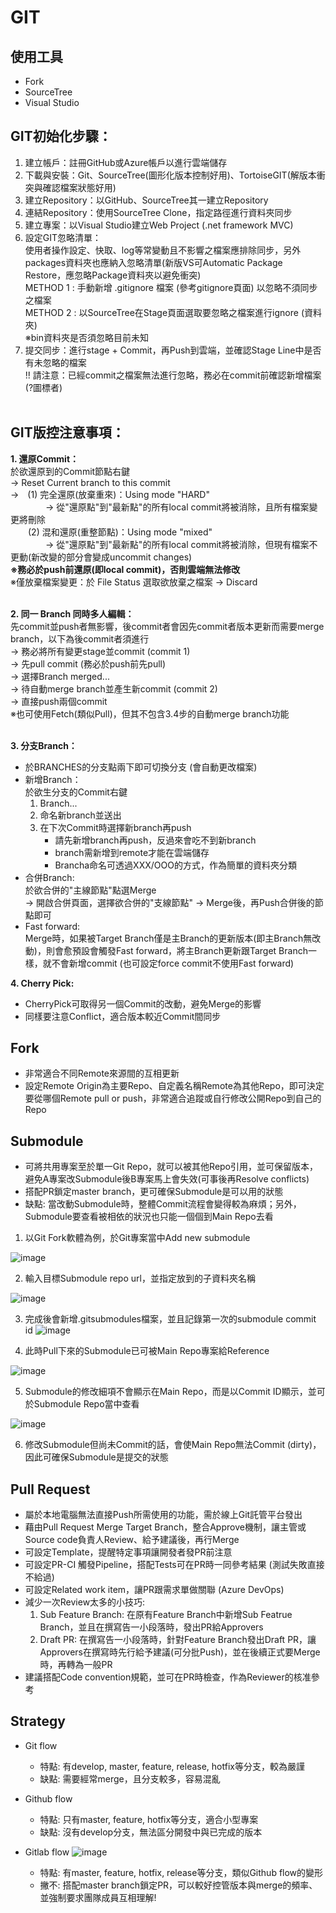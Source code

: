 # GIT

## 使用工具

* Fork
* SourceTree
* Visual Studio

## **GIT初始化步驟：** </br>

1. 建立帳戶：註冊GitHub或Azure帳戶以進行雲端儲存</br>
2. 下載與安裝：Git、SourceTree(圖形化版本控制好用)、TortoiseGIT(解版本衝突與確認檔案狀態好用)</br>
3. 建立Repository：以GitHub、SourceTree其一建立Repository</br>
4. 連結Repository：使用SourceTree Clone，指定路徑進行資料夾同步</br>
5. 建立專案：以Visual Studio建立Web Project (.net framework MVC)</br>
6. 設定GIT忽略清單：</br>
   使用者操作設定、快取、log等常變動且不影響之檔案應排除同步，另外packages資料夾也應納入忽略清單(新版VS可Automatic Package Restore，應忽略Package資料夾以避免衝突) </br>
    METHOD 1 : 手動新增 .gitignore 檔案 (參考gitignore頁面) 以忽略不須同步之檔案 </br>
    METHOD 2 : 以SourceTree在Stage頁面選取要忽略之檔案進行ignore (資料夾) </br>
    ※bin資料夾是否須忽略目前未知 </br>
7. 提交同步：進行stage + Commit，再Push到雲端，並確認Stage Line中是否有未忽略的檔案 </br>
!! 請注意：已經commit之檔案無法進行忽略，務必在commit前確認新增檔案(?圖標者) </br></br>

## **GIT版控注意事項：** </br>

**1. 還原Commit：** </br>
   於欲還原到的Commit節點右鍵 </br>
   -> Reset Current branch to this commit </br>
   ->　(1) 完全還原(放棄重來)：Using mode "HARD" </br>
   　　　　-> 從"還原點"到"最新點"的所有local commit將被消除，且所有檔案變更將刪除 </br>
   　　(2) 混和還原(重整節點)：Using mode "mixed"  </br>
   　　　　-> 從"還原點"到"最新點"的所有local commit將被消除，但現有檔案不更動(新改變的部分會變成uncommit changes) </br>
  **※務必於push前還原(即local commit)，否則雲端無法修改** </br>
  ※僅放棄檔案變更：於 File Status 選取欲放棄之檔案 -> Discard </br></br>

**2. 同一 Branch 同時多人編輯：** </br>
   先commit並push者無影響，後commit者會因先commit者版本更新而需要merge branch，以下為後commit者須進行 </br>
   -> 務必將所有變更stage並commit (commit 1) </br>
   -> 先pull commit (務必於push前先pull) </br>
   -> 選擇Branch merged... </br>
   -> 待自動merge branch並產生新commit (commit 2) </br>
   -> 直接push兩個commit </br>
   ※也可使用Fetch(類似Pull)，但其不包含3.4步的自動merge branch功能 </br></br>

**3. 分支Branch：**

* 於BRANCHES的分支點兩下即可切換分支 (會自動更改檔案) </br>
* 新增Branch： </br>
   於欲生分支的Commit右鍵 </br>
   1. Branch...
   2. 命名新branch並送出
   3. 在下次Commit時選擇新branch再push
       * 請先新增branch再push，反過來會吃不到新branch
       * branch需新增到remote才能在雲端儲存
       * Brancha命名可透過XXX/OOO的方式，作為簡單的資料夾分類
* 合併Branch: </br>
   於欲合併的"主線節點"點選Merge </br>
   -> 開啟合併頁面，選擇欲合併的"支線節點"
   -> Merge後，再Push合併後的節點即可
* Fast forward: </br>
   Merge時，如果被Target Branch僅是主Branch的更新版本(即主Branch無改動)，則會愈預設會觸發Fast forward，將主Branch更新跟Target Branch一樣，就不會新增commit (也可設定force commit不使用Fast forward)

**4. Cherry Pick:**

* CherryPick可取得另一個Commit的改動，避免Merge的影響
* 同樣要注意Conflict，適合版本較近Commit間同步

## Fork

* 非常適合不同Remote來源間的互相更新
* 設定Remote Origin為主要Repo、自定義名稱Remote為其他Repo，即可決定要從哪個Remote pull or push，非常適合追蹤或自行修改公開Repo到自己的Repo

## Submodule

* 可將共用專案至於單一Git Repo，就可以被其他Repo引用，並可保留版本，避免A專案改Submodule後B專案馬上會失效(可事後再Resolve conflicts)
* 搭配PR鎖定master branch，更可確保Submodule是可以用的狀態
* 缺點: 當改動Submodule時，整體Commit流程會變得較為麻煩；另外，Submodule要查看被相依的狀況也只能一個個到Main Repo去看

1. 以Git Fork軟體為例，於Git專案當中Add new submodule
  
  ![image](images/git/1.png)
  
2. 輸入目標Submodule repo url，並指定放到的子資料夾名稱
  
  ![image](images/git/2.png)

3. 完成後會新增.gitsubmodules檔案，並且記錄第一次的submodule commit id
  ![image](images/git/5.png)

4. 此時Pull下來的Submodule已可被Main Repo專案給Reference

  ![image](images/git/3.png)

5. Submodule的修改細項不會顯示在Main Repo，而是以Commit ID顯示，並可於Submodule Repo當中查看
   
  ![image](images/git/4.png)

6. 修改Submodule但尚未Commit的話，會使Main Repo無法Commit (dirty)，因此可確保Submodule是提交的狀態


## Pull Request

* 屬於本地電腦無法直接Push所需使用的功能，需於線上Git託管平台發出
* 藉由Pull Request Merge Target Branch，整合Approve機制，讓主管或Source code負責人Review、給予建議後，再行Merge
* 可設定Template，提醒特定事項讓開發者發PR前注意
* 可設定PR-CI 觸發Pipeline，搭配Tests可在PR時一同參考結果 (測試失敗直接不給過)
* 可設定Related work item，讓PR跟需求單做關聯 (Azure DevOps)
* 減少一次Review太多的小技巧:
  1. Sub Feature Branch: 在原有Feature Branch中新增Sub Featrue Branch，並且在撰寫告一小段落時，發出PR給Approvers
  2. Draft PR: 在撰寫告一小段落時，針對Feature Branch發出Draft PR，讓Approvers在撰寫時先行給予建議(可分批Push)，並在後續正式要Merge時，再轉為一般PR
* 建議搭配Code convention規範，並可在PR時檢查，作為Reviewer的核准參考

## Strategy

* Git flow
  * 特點: 有develop, master, feature, release, hotfix等分支，較為嚴謹
  * 缺點: 需要經常merge，且分支較多，容易混亂

* Github flow
  * 特點: 只有master, feature, hotfix等分支，適合小型專案
  * 缺點: 沒有develop分支，無法區分開發中與已完成的版本

* Gitlab flow
![image](images/git/0.png)
  * 特點: 有master, feature, hotfix, release等分支，類似Github flow的變形
  * 撇不: 搭配master branch鎖定PR，可以較好控管版本與merge的頻率、並強制要求團隊成員互相理解!
  
